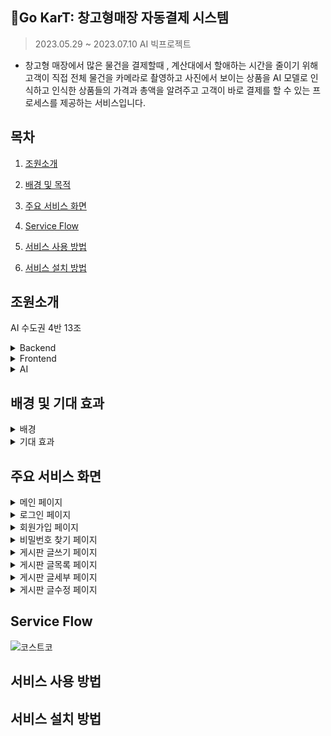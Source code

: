 ## 🛒Go KarT: 창고형매장 자동결제 시스템
>2023.05.29 ~ 2023.07.10 AI 빅프로젝트
-  창고형 매장에서 많은 물건을 결제할때 , 계산대에서 할애하는 시간을 줄이기 위해 고객이 직접 전체 물건을 카메라로 촬영하고 사진에서 보이는 상품을 AI 모델로 인식하고 인식한 상품들의 가격과 총액을 알려주고 고객이 바로 결제를 할 수 있는 프로세스를 제공하는 서비스입니다. 

## 목차

1. [조원소개](#조원소개)   

2. [배경 및 목적](#배경-및-목적)   

3. [주요 서비스 화면](#주요-서비스-화면)   

4. [Service Flow](#Service-Flow) 

5. [서비스 사용 방법](#서비스-사용-방법)

6. [서비스 설치 방법](#서비스-설치-방법)    

## 조원소개
AI 수도권 4반 13조
<details><summary>Backend
</summary>

*신동화, 정광근(조장), 정인환*
</details>
<details><summary>Frontend
</summary>

*조승우, 장지해*
</details>
<details><summary>AI
</summary>

*이영진, 김소망*
</details>

## 배경 및 기대 효과
<details><summary>배경
</summary>

- 창고형 매장은 자주 이용하는 이용객보다는 한번에 많은 상품을 구매하는 이용객 다수 
- 계산대에 많은 물건을 올리고 결제하는 시스템으로 장시간 소요되어  매장 혼잡 
- 이러한 문제를 해결하고자 창고형 매장에 특화된 자동 결제 시스템을 고안 
- 현재 아마존에서 카트 서비스(Dash Cart)를 제공하고 있으나, 아마존은 바코드를 스캔하여 상품을 인식한다는 한계점이 있음. 해당 서비스는 객체 인식을 활용하므로 별도의 스캔 없이 자동 결제가 가능함. 
</details>

<details><summary>기대 효과
</summary>

- 창고형 매장에서 셀프계산대 시스템을 고안하여 고객의 만족도가 올라감. 자동 결제 시스템을 이보다 더 높게 고객의 이용 만족도를 높이고자 함 
- 실제로 일본의 한 매장은 셀프계산대 사용으로 매출이 5%가량 늘었으며 매장 개수 증가 확인 
- 전년 대비 55.8%로 증가한 무인 매장이 확대됨에 따라 이러한 매장에 레퍼런스 확장 가능 
- 최근 대형 마트는 무인 셀프계산대를 확장시키는 추세임. 아날로그 형태의 단순 반복 업무를 최소화해 남은 인력을 탄력적으로 운용하여 인건비 감축 효과 기대 
- 해당 서비스에는 센서가 아닌 이미지 딥러닝을 활용하기 때문에 타 기업과 달리 센서 비용 절감 가능 
</details>

## 주요 서비스 화면
<details><summary>메인 페이지
</summary>

![메인](https://github.com/KrswJo/aivle_ai_3rd_13th_big/assets/50902999/3844667e-bf81-43b4-857d-1983f19ea536)
</details>

<details><summary>로그인 페이지
</summary>

![로그인](https://github.com/KrswJo/aivle_ai_3rd_13th_big/assets/50902999/466f708b-491b-454b-84f0-4f23d41fd5d7)
</details>

<details><summary>회원가입 페이지
</summary>

![회원가입](https://github.com/KrswJo/aivle_ai_3rd_13th_big/assets/50902999/878d3547-a8ff-405c-b4cb-3ec4eb17415c)
</details>

<details><summary>비밀번호 찾기 페이지
</summary>

![비밀번호찾기](https://github.com/KrswJo/aivle_ai_3rd_13th_big/assets/50902999/424933b5-72b2-4e6b-9692-33f7f7fcbb8a)
</details>

<details><summary>게시판 글쓰기 페이지
</summary>

![새글쓰기](https://github.com/KrswJo/aivle_ai_3rd_13th_big/assets/50902999/9332609c-3d11-44eb-9e0d-70dd1fbb447a)
</details>

<details><summary>게시판 글목록 페이지
</summary>

![글목록](https://github.com/KrswJo/aivle_ai_3rd_13th_big/assets/50902999/2c061c7f-d7c1-4b64-9b42-6b0afee82743)
</details>

<details><summary>게시판 글세부 페이지
</summary>

![글 디테일](https://github.com/KrswJo/aivle_ai_3rd_13th_big/assets/50902999/4d35da4d-6785-4e4a-8d58-c076d2ebb267)
</details>

<details><summary>게시판 글수정 페이지
</summary>

![글 수정](https://github.com/KrswJo/aivle_ai_3rd_13th_big/assets/50902999/b50f02aa-c1fc-42d0-a68c-574e1d392457)
</details>

## Service Flow
![코스트코](https://github.com/KrswJo/aivle_ai_3rd_13th_big/assets/50902999/10bb62d2-7979-4099-a7df-dd12f24672a5)
## 서비스 사용 방법

## 서비스 설치 방법


